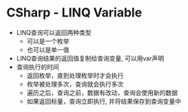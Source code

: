 # CSharp - LINQ Variable

- LINQ查询可以返回两种类型
  - 可以是一个枚举
  - 也可以是单一值
- LINQ查询结果的返回值复制给查询变量, 可以用var声明
- 查询执行的时间
  - 返回枚举，直到处理枚举时才会执行
  - 枚举被处理多次，查询就会执行多次
  - 遍历之后，查询之前，数据有改动，查询会使用新的数据 
  - 如果返回标量，查询立即执行, 并将结果保存到查询变量中
